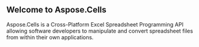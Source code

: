 ## Welcome to Aspose.Cells

Aspose.Cells is a Cross-Platform Excel Spreadsheet Programming API allowing software developers to manipulate and convert spreadsheet files from within their own applications.
